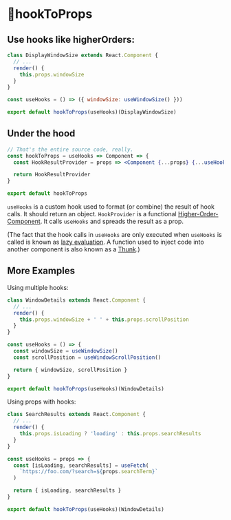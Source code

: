 # 🚢hookToProps

## Use hooks like higherOrders:

```jsx
class DisplayWindowSize extends React.Component {
  // ...
  render() {
    this.props.windowSize
  }
}

const useHooks = () => ({ windowSize: useWindowSize() }))

export default hookToProps(useHooks)(DisplayWindowSize)
```

## Under the hood

```jsx
// That's the entire source code, really.
const hookToProps = useHooks => Component => {
  const HookResultProvider = props => <Component {...props} {...useHooks(props)} />

  return HookResultProvider
}

export default hookToProps
```

`useHooks` is a custom hook used to format (or combine) the result of hook calls. It should return an object. `HookProvider` is a functional [Higher-Order-Component](https://reactjs.org/docs/higher-order-components.html). It calls `useHooks` and spreads the result as a prop.

(The fact that the hook calls in `useHooks` are only executed when `useHooks` is called is known as [lazy evaluation](https://stackoverflow.com/a/38904906). A function used to inject code into another component is also known as a [Thunk](https://en.wikipedia.org/wiki/Thunk).)

## More Examples

Using multiple hooks:

```jsx
class WindowDetails extends React.Component {
  // ...
  render() {
    this.props.windowSize + ' ' + this.props.scrollPosition
  }
}

const useHooks = () => {
  const windowSize = useWindowSize()
  const scrollPosition = useWindowScrollPosition()

  return { windowSize, scrollPosition }
}

export default hookToProps(useHooks)(WindowDetails)
```

Using props with hooks:

```jsx
class SearchResults extends React.Component {
  // ...
  render() {
    this.props.isLoading ? 'loading' : this.props.searchResults
  }
}

const useHooks = props => {
  const [isLoading, searchResults] = useFetch(
    `https://foo.com/?search=${props.searchTerm}`
  )

  return { isLoading, searchResults }
}

export default hookToProps(useHooks)(WindowDetails)
```
